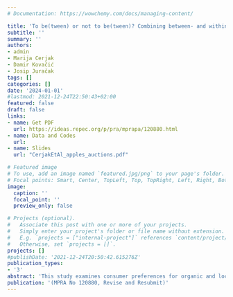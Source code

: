 ```yaml
---
# Documentation: https://wowchemy.com/docs/managing-content/

title: 'To be(tween) or not to be(tween)? Combining between- and within-subjects design characteristics in preference elicitation for organic and local apples'
subtitle: ''
summary: ''
authors:
- admin
- Marija Cerjak
- Damir Kovačić 
- Josip Juračak
tags: []
categories: []
date: '2024-01-01'
#lastmod: 2021-12-24T22:50:43+02:00
featured: false
draft: false
links: 
- name: Get PDF
  url: https://ideas.repec.org/p/pra/mprapa/120880.html
- name: Data and Codes
  url: 
- name: Slides
  url: "CerjakEtAl_apples_auctions.pdf"

# Featured image
# To use, add an image named `featured.jpg/png` to your page's folder.
# Focal points: Smart, Center, TopLeft, Top, TopRight, Left, Right, BottomLeft, Bottom, BottomRight.
image:
  caption: ''
  focal_point: ''
  preview_only: false

# Projects (optional).
#   Associate this post with one or more of your projects.
#   Simply enter your project's folder or file name without extension.
#   E.g. `projects = ["internal-project"]` references `content/project/deep-learning/index.md`.
#   Otherwise, set `projects = []`.
projects: []
#publishDate: '2021-12-24T20:50:42.615276Z'
publication_types:
- '3'
abstract: 'This study examines consumer preferences for organic and local apples by combining between- and within-subject design characteristics in a second price auction. We first ask subjects to bid for 1 Kg of apples without any information. In subsequent rounds we reveal information about the organic or local attributes of apples and then allow subjects to taste the apples. Results show a significant price premium for the organic attribute (but not for the local attribute) once information is provided while tasting does not further increase elicited willingness-to-pay. We also find that the mixed-subject design results in more accurate willingness-to-pay estimates than when we use information from the between-subjects or within-subjects treatments alone. These results highlight the interplay between different quality attributes in consumer decision making and emphasize the gains that can be achieved by combining between- and within-subjects characteristics in experimental auctions.'
publication: '(MPRA No 120880, Revise and Resubmit)'
---
```

